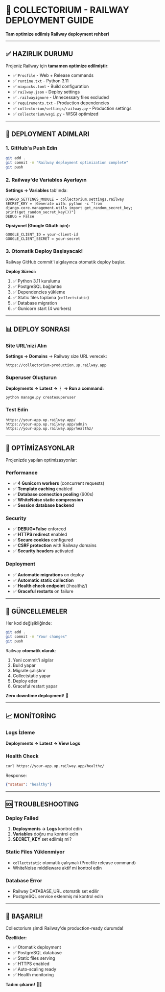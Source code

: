 # 🚂 COLLECTORIUM - RAILWAY DEPLOYMENT GUIDE

**Tam optimize edilmiş Railway deployment rehberi**

---

## ✅ HAZIRLIK DURUMU

Projeniz Railway için **tamamen optimize edilmiştir**:

- ✅ `Procfile` - Web + Release commands
- ✅ `runtime.txt` - Python 3.11
- ✅ `nixpacks.toml` - Build configuration
- ✅ `railway.json` - Deploy settings
- ✅ `.railwayignore` - Unnecessary files excluded
- ✅ `requirements.txt` - Production dependencies
- ✅ `collectorium/settings/railway.py` - Production settings
- ✅ `collectorium/wsgi.py` - WSGI optimized

---

## 🚀 DEPLOYMENT ADIMLARI

### 1. GitHub'a Push Edin

```bash
git add .
git commit -m "Railway deployment optimization complete"
git push
```

### 2. Railway'de Variables Ayarlayın

**Settings → Variables** tab'ında:

```
DJANGO_SETTINGS_MODULE = collectorium.settings.railway
SECRET_KEY = [Generate with: python -c "from django.core.management.utils import get_random_secret_key; print(get_random_secret_key())"]
DEBUG = False
```

**Opsiyonel (Google OAuth için):**
```
GOOGLE_CLIENT_ID = your-client-id
GOOGLE_CLIENT_SECRET = your-secret
```

### 3. Otomatik Deploy Başlayacak!

Railway GitHub commit'i algılayınca otomatik deploy başlar.

**Deploy Süreci:**
1. ✅ Python 3.11 kurulumu
2. ✅ PostgreSQL bağlantısı
3. ✅ Dependencies yükleme
4. ✅ Static files toplama (`collectstatic`)
5. ✅ Database migration
6. ✅ Gunicorn start (4 workers)

---

## 📊 DEPLOY SONRASI

### Site URL'nizi Alın

**Settings → Domains** → Railway size URL verecek:
```
https://collectorium-production.up.railway.app
```

### Superuser Oluşturun

**Deployments → Latest → ⋮ → Run a command:**
```bash
python manage.py createsuperuser
```

### Test Edin

```
https://your-app.up.railway.app/
https://your-app.up.railway.app/admin
https://your-app.up.railway.app/healthz/
```

---

## 🔧 OPTİMİZASYONLAR

Projenizde yapılan optimizasyonlar:

### Performance
- ✅ **4 Gunicorn workers** (concurrent requests)
- ✅ **Template caching** enabled
- ✅ **Database connection pooling** (600s)
- ✅ **WhiteNoise static compression**
- ✅ **Session database backend**

### Security
- ✅ **DEBUG=False** enforced
- ✅ **HTTPS redirect** enabled
- ✅ **Secure cookies** configured
- ✅ **CSRF protection** with Railway domains
- ✅ **Security headers** activated

### Deployment
- ✅ **Automatic migrations** on deploy
- ✅ **Automatic static collection**
- ✅ **Health check endpoint** (/healthz/)
- ✅ **Graceful restarts** on failure

---

## 🎯 GÜNCELLEMELER

Her kod değişikliğinde:

```bash
git add .
git commit -m "Your changes"
git push
```

Railway **otomatik olarak**:
1. Yeni commit'i algılar
2. Build yapar
3. Migrate çalıştırır
4. Collectstatic yapar
5. Deploy eder
6. Graceful restart yapar

**Zero downtime deployment!** 🚀

---

## 📈 MONİTORİNG

### Logs İzleme

**Deployments → Latest → View Logs**

### Health Check

```bash
curl https://your-app.up.railway.app/healthz/
```

Response:
```json
{"status": "healthy"}
```

---

## 🆘 TROUBLESHOOTING

### Deploy Failed

1. **Deployments → Logs** kontrol edin
2. **Variables** doğru mu kontrol edin
3. **SECRET_KEY** set edilmiş mi?

### Static Files Yüklenmiyor

- `collectstatic` otomatik çalışmalı (Procfile release command)
- WhiteNoise middleware aktif mi kontrol edin

### Database Error

- Railway DATABASE_URL otomatik set edilir
- PostgreSQL service eklenmiş mi kontrol edin

---

## 🎉 BAŞARILI!

Collectorium şimdi Railway'de production-ready durumda! 

**Özellikler:**
- ✅ Otomatik deployment
- ✅ PostgreSQL database
- ✅ Static files serving
- ✅ HTTPS enabled
- ✅ Auto-scaling ready
- ✅ Health monitoring

**Tadını çıkarın!** 🚀🎊

